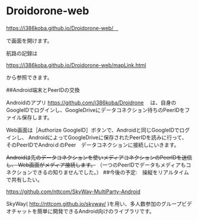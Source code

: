# Droidorone-web
https://i386koba.github.io/Droidorone-web/　

で画面を開けます。

航路の記録は

https://i386koba.github.io/Droidorone-web/mapLink.html 

から参照できます。

##Android端末とPeerIDの交換

Androidのアプリ
https://github.com/i386koba/Droidrone
　は、自身のGoogleIDでログインし、GoogleDriveにデータコネクション待ちのPeerIDをファイル保存します。

Web画面は［Authorize GoogleID］ボタンで、Androidと同じGoogleIDでログインし、
AndroidによってGoogleDriveに保存されたPeerIDを読みに行って、
そのPeerIDでAndroiｄのPeer　データコネクションに接続しにいきます。

~~Androidは先のデータコネクションを使いメディアコネクションのPeerIDを送信し、
Web画面がメディア接続します。~~
（一つのPeerIDでデータもメディアもコネクションできるの知りませんでした。）
##今後の予定:　操縦をリアルタイムで共有したい。

https://github.com/nttcom/SkyWay-MultiParty-Android

SkyWay( http://nttcom.github.io/skyway/ )を用い、多人数参加のグループビデオチャットを簡単に開発できるAndroid向けのライブラリです。
